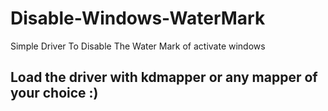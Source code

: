 # Disable-Windows-WaterMark
Simple Driver To Disable The Water Mark of activate windows

## Load the driver with kdmapper or any mapper of your choice :)
